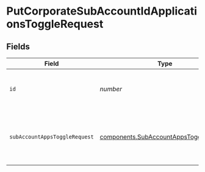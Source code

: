 # PutCorporateSubAccountIdApplicationsToggleRequest


## Fields

| Field                                                                                        | Type                                                                                         | Required                                                                                     | Description                                                                                  |
| -------------------------------------------------------------------------------------------- | -------------------------------------------------------------------------------------------- | -------------------------------------------------------------------------------------------- | -------------------------------------------------------------------------------------------- |
| `id`                                                                                         | *number*                                                                                     | :heavy_check_mark:                                                                           | Id of the sub-account organization (mandatory)                                               |
| `subAccountAppsToggleRequest`                                                                | [components.SubAccountAppsToggleRequest](../../models/shared/subaccountappstogglerequest.md) | :heavy_check_mark:                                                                           | List of applications to activate or deactivate on a sub-account                              |